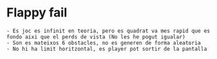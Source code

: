 # Flappy fail

    - Es joc es infinit en teoria, pero es quadrat va mes rapid que es fondo aixi que el perds de vista (No les he pogut igualar)
    - Son es mateixos 6 obstacles, no es generen de forma aleatoria
    - No hi ha limit horitzontal, es player pot sortir de la pantalla